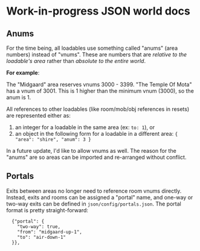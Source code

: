 # Work-in-progress JSON world docs

## Anums

For the time being, all loadables use something called "anums" (area numbers) instead of "vnums". These are numbers that are _relative to the loadable's area_ rather than _absolute to the entire world_.

**For example**:

The "Midgaard" area reserves vnums 3000 - 3399. "The Temple Of Mota" has a vnum of 3001. This is 1 higher than the minimum vnum (3000), so the anum is 1.

All references to other loadables (like room/mob/obj references in resets) are represented either as:

1. an integer for a loadable in the same area (ex: `to: 1`), or 
2. an object in the following form for a loadable in a different area: `{ "area": "shire", "anum": 3 }`

In a future update, I'd like to allow vnums as well. The reason for the "anums" are so areas can be imported and re-arranged without conflict.

## Portals

Exits between areas no longer need to reference room vnums directly. Instead, exits and rooms can be assigned a "portal" name, and one-way or two-way exits can be defined in `json/config/portals.json`. The portal format is pretty straight-forward:

```
  {"portal": {
    "two-way": true,
    "from": "midgaard-up-1",
    "to": "air-down-1"
  }},
```
